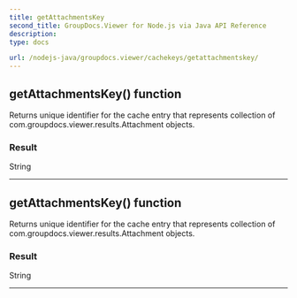 ```yaml
---
title: getAttachmentsKey
second_title: GroupDocs.Viewer for Node.js via Java API Reference
description: 
type: docs

url: /nodejs-java/groupdocs.viewer/cachekeys/getattachmentskey/
---
```


## getAttachmentsKey()  function

 Returns unique identifier for the cache entry that represents collection of  com.groupdocs.viewer.results.Attachment objects.
 

### Result
String


---


## getAttachmentsKey()  function

 Returns unique identifier for the cache entry that represents collection of  com.groupdocs.viewer.results.Attachment objects.
 

### Result
String


---


